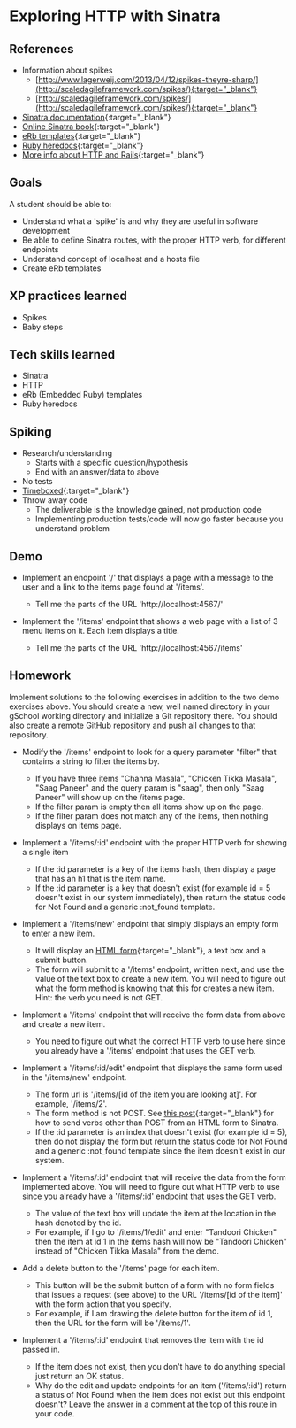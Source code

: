 # Exploring HTTP with Sinatra

## References
* Information about spikes
    * [http://www.lagerweij.com/2013/04/12/spikes-theyre-sharp/](http://scaledagileframework.com/spikes/){:target="_blank"}
    * [http://scaledagileframework.com/spikes/](http://scaledagileframework.com/spikes/){:target="_blank"}
* [Sinatra documentation](http://www.sinatrarb.com/documentation.html){:target="_blank"}
* [Online Sinatra book](http://sinatra-book.gittr.com/){:target="_blank"}
* [eRb templates](http://www.stuartellis.eu/articles/erb/){:target="_blank"}
* [Ruby heredocs](http://blog.jayfields.com/2006/12/ruby-multiline-strings-here-doc-or.html){:target="_blank"}
* [More info about HTTP and Rails](http://robots.thoughtbot.com/back-to-basics-http-requests){:target="_blank"}

## Goals

A student should be able to:

* Understand what a 'spike' is and why they are useful in software development
* Be able to define Sinatra routes, with the proper HTTP verb, for different endpoints
* Understand concept of localhost and a hosts file
* Create eRb templates

## XP practices learned

* Spikes
* Baby steps

## Tech skills learned

* Sinatra
* HTTP
* eRb (Embedded Ruby) templates
* Ruby heredocs

## Spiking

* Research/understanding
    * Starts with a specific question/hypothesis
    * End with an answer/data to above
* No tests
* [Timeboxed](http://en.wikipedia.org/wiki/Timeboxing){:target="_blank"}
* Throw away code
    * The deliverable is the knowledge gained, not production code
    * Implementing production tests/code will now go faster because you understand problem

## Demo

* Implement an endpoint '/' that displays a page with a message to the user and a link to the items page found at '/items'.
    * Tell me the parts of the URL 'http://localhost:4567/'

* Implement the '/items' endpoint that shows a web page with a list of 3 menu items on it. Each item displays a title.
    * Tell me the parts of the URL 'http://localhost:4567/items'

## Homework

Implement solutions to the following exercises in addition to the two demo exercises above.
You should create a new, well named directory in your gSchool working directory and initialize a
Git repository there. You should also create a remote GitHub repository and push all changes to that repository.

* Modify the '/items' endpoint to look for a query parameter "filter" that contains a string to filter
the items by.
    * If you have three items "Channa Masala", "Chicken Tikka Masala", "Saag Paneer" and
    the query param is "saag", then only "Saag Paneer" will show up on the /items page.
    * If the filter param is empty then all items show up on the page.
    * If the filter param does not match any of the items, then nothing displays on items page.

* Implement a '/items/:id' endpoint with the proper HTTP verb for showing a single item
    * If the :id parameter is a key of the items hash, then display a page that has an h1 that is the item name.
    * If the :id parameter is a key that doesn't exist (for example id = 5 doesn't exist in our system immediately), then
    return the status code for Not Found and a generic :not_found template.

* Implement a '/items/new' endpoint that simply displays an empty form to enter a new item.
    * It will display an [HTML form](https://developer.mozilla.org/en-US/docs/Web/Guide/HTML/Forms){:target="_blank"},
    a text box and a submit button.
    * The form will submit to a '/items' endpoint, written next, and use the value of the text box to create a new
    item. You will need to figure out what the form method is knowing that this for creates a new item. Hint: the verb you need is not GET.

* Implement a '/items' endpoint that will receive the form data from above and create a new item.
    * You need to figure out what the correct HTTP verb to use here since you already have a '/items' endpoint
    that uses the GET verb.

* Implement a '/items/:id/edit' endpoint that displays the same form used in the '/items/new' endpoint.
    * The form url is '/items/[id of the item you are looking at]'. For example, '/items/2'.
    * The form method is not POST. See [this post](http://mikeebert.tumblr.com/post/26877173686/quick-tip-using-put-and-delete-in-sinatra){:target="_blank"}
    for how to send verbs other than POST from an HTML form to Sinatra.
    * If the :id parameter is an index that doesn't exist (for example id = 5), then do not display the form but
    return the status code for Not Found and a generic :not_found template since the item doesn't exist in our system.

* Implement a '/items/:id' endpoint that will receive the data from the form implemented above. You will need to figure out
what HTTP verb to use since you already have a '/items/:id' endpoint that uses the GET verb.
    * The value of the text box will update the item at the location in the hash denoted by
    the id.
    * For example, if I go to '/items/1/edit' and enter "Tandoori Chicken" then the item at id 1 in the items
    hash will now be "Tandoori Chicken" instead of "Chicken Tikka Masala" from the demo.

* Add a delete button to the '/items' page for each item.
    * This button will be the submit button of a form with no form fields that issues a request (see above) to the
    URL '/items/[id of the item]' with the form action that you specify.
    * For example, if I am drawing the delete button for the item of id 1, then the URL for the form will be '/items/1'.

* Implement a '/items/:id' endpoint that removes the item with the id passed in.
    * If the item does not exist, then you don't have to do anything special just return an OK status.
    * Why do the edit and update endpoints for an item ('/items/:id') return a status of Not Found when the item does not exist but this
    endpoint doesn't? Leave the answer in a comment at the top of this route in your code.